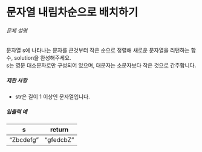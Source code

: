 # 문자열 내림차순으로 배치하기

<h6>문제 설명</h6>
<p>
문자열 s에 나타나는 문자를 큰것부터 작은 순으로 정렬해 새로운 문자열을 리턴하는 함수, solution을 완성해주세요.
<br>
    s는 영문 대소문자로만 구성되어 있으며, 대문자는 소문자보다 작은 것으로 간주합니다.
</p>

<h5>제한 사항</h5>

<ul>
    <li>str은 길이 1 이상인 문자열입니다.</li>
</ul>

<h5>입출력 예</h5>
<table>
    <thead>
        <tr>
            <th>s</th>
            <th>return</th>
        </tr>
    </thead>
    <tbody>
        <tr>
            <td>
                <q>Zbcdefg</q>
            </td>
            <td>
                <q>gfedcbZ</q>
            </td>
        </tr>
    </tbody>
</table>